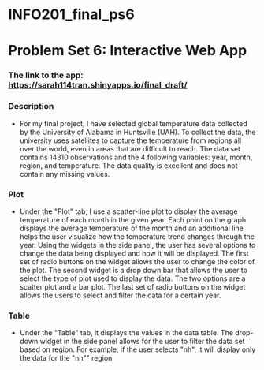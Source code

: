 # INFO201_final_ps6

# Problem Set 6: Interactive Web App 

### The link to the app: https://sarah114tran.shinyapps.io/final_draft/


### Description 
* For my final project, I have selected global temperature data collected by the University of Alabama in Huntsville (UAH). To collect the data, the university uses satellites to capture the temperature from regions all over the world, even in areas that are difficult to reach. The data set contains 14310 observations and the 4 following variables: year, month, region, and temperature. The data quality is excellent and does not contain any missing values. 

### Plot 
* Under the "Plot" tab, I use a scatter-line plot to display the average temperature of each month in the given year. Each point on the graph displays the average temperature of the month and an additional line helps the user visualize how the temperature trend changes through the year. Using the widgets in the side panel, the user has several options to change the data being displayed and how it will be displayed. The first set of radio buttons on the widget allows the user to change the color of the plot. The second widget is a drop down bar that allows the user to select the type of plot used to display the data. The two options are a scatter plot and a bar plot. The last set of radio buttons on the widget allows the users to select and filter the data for a certain year. 

### Table
* Under the "Table" tab, it displays the values in the data table. The drop-down widget in the side panel allows for the user to filter the data set based on region. For example, if the user selects "nh", it will display only the data for the "nh"" region. 






